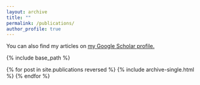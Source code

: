 ```yaml
---
layout: archive
title: ""
permalink: /publications/
author_profile: true
---
```


You can also find my articles on <u><a href="https://scholar.google.de/citations?user=mk7kDiQAAAAJ&hl=de">my Google Scholar profile</a>.</u>

{% include base_path %}

{% for post in site.publications reversed %}
  {% include archive-single.html %}
{% endfor %}
